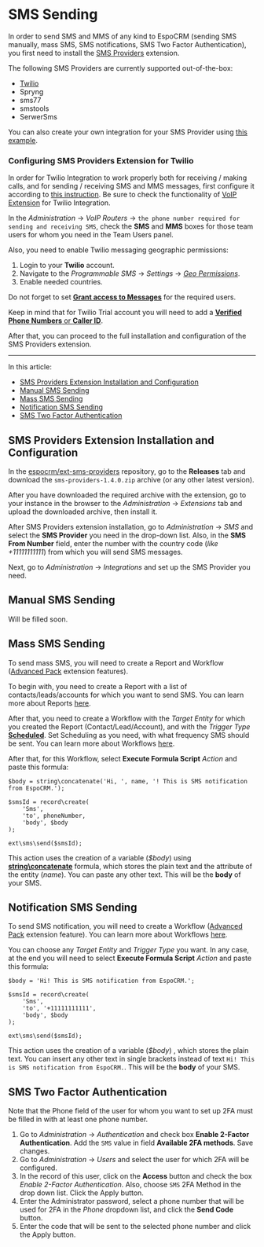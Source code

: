 # SMS Sending

In order to send SMS and MMS of any kind to EspoCRM (sending SMS manually, mass SMS, SMS notifications, SMS Two Factor Authentication), you first need to install the [SMS Providers](https://github.com/espocrm/ext-sms-providers/) extension.

The following SMS Providers are currently supported out-of-the-box:

- [Twilio](#configuring-sms-providers-extension-for-twilio)
- Spryng
- sms77
- smstools
- SerwerSms 

You can also create your own integration for your SMS Provider using [this example](https://github.com/espocrm/ext-sms-providers/pulls?q=is%3Apr+is%3Aclosed).

### Configuring SMS Providers Extension for Twilio

In order for Twilio Integration to work properly both for receiving / making calls, and for sending / receiving SMS and MMS messages, first configure it according to [this instruction](https://docs.espocrm.com/extensions/voip-integration/twilio-integration-setup/). Be sure to check the functionality of [VoIP Extension](https://www.espocrm.com/extensions/voip-integration/) for Twilio Integration. 

In the *Administration* -> *VoIP Routers* -> `the phone number required for sending and receiving SMS`, check the **SMS** and **MMS** boxes for those team users for whom you need in the Team Users panel.

Also, you need to enable Twilio messaging geographic permissions: 

1. Login to your **Twilio** account. 
2. Navigate to the *Programmable SMS* -> *Settings* -> *[Geo Permissions](https://www.twilio.com/console/sms/settings/geo-permissions)*. 
3. Enable needed countries.

Do not forget to set **[Grant access to Messages](https://docs.espocrm.com/extensions/voip-integration/customization/#grant-access-to-messages)** for the required users.

Keep in mind that for Twilio Trial account you will need to add a [**Verified Phone Numbers** or **Caller ID**](https://support.twilio.com/hc/en-us/articles/223180048-Adding-a-Verified-Phone-Number-or-Caller-ID-with-Twilio).

After that, you can proceed to the full installation and configuration of the SMS Providers extension.

---

In this article:

* [SMS Providers Extension Installation and Configuration](#sms-providers-extension-installation-and-configuration)
* [Manual SMS Sending](#manual-sms-sending)
* [Mass SMS Sending](#mass-sms-sending)
* [Notification SMS Sending](#notification-sms-sending)
* [SMS Two Factor Authentication](#sms-two-factor-authentication)

## SMS Providers Extension Installation and Configuration

In the [espocrm/ext-sms-providers](https://github.com/espocrm/ext-sms-providers/) repository, go to the **Releases** tab and download the `sms-providers-1.4.0.zip` archive (or any other latest version).

After you have downloaded the required archive with the extension, go to your instance in the browser to the *Administration* -> *Extensions* tab and upload the downloaded archive, then install it.

After SMS Providers extension installation, go to *Administration* -> *SMS* and select the **SMS Provider** you need in the drop-down list. Also, in the **SMS From Number** field, enter the number with the country code (*like +11111111111*) from which you will send SMS messages.

Next, go to *Administration* -> *Integrations* and set up the SMS Provider you need.


## Manual SMS Sending

Will be filled soon.

## Mass SMS Sending

To send mass SMS, you will need to create a Report and Workflow ([Advanced Pack](https://www.espocrm.com/extensions/advanced-pack/) extension features).

To begin with, you need to create a Report with a list of contacts/leads/accounts for which you want to send SMS. You can learn more about Reports [here](https://docs.espocrm.com/user-guide/reports/).

After that, you need to create a Workflow with the *Target Entity* for which you created the Report (Contact/Lead/Account), and with the *Trigger Type* **[Scheduled](https://docs.espocrm.com/administration/workflows/#scheduled)**. Set Scheduling as you need, with what frequency SMS should be sent. You can learn more about Workflows [here](https://docs.espocrm.com/administration/workflows/).

After that, for this Workflow, select **Execute Formula Script** *Action* and paste this formula:

```
$body = string\concatenate('Hi, ', name, '! This is SMS notification from EspoCRM.');

$smsId = record\create(
    'Sms',
    'to', phoneNumber,
    'body', $body
);

ext\sms\send($smsId);
```

This action uses the creation of a variable (*$body*) using **[string\concatenate](https://docs.espocrm.com/administration/formula/#stringconcatenate)** formula, which stores the plain text and the attribute of the entity (*name*). You can paste any other text. This will be the **body** of your SMS.


## Notification SMS Sending

To send SMS notification, you will need to create a Workflow ([Advanced Pack](https://www.espocrm.com/extensions/advanced-pack/) extension feature). 
You can learn more about Workflows [here](https://docs.espocrm.com/administration/workflows/).

You can choose any *Target Entity* and *Trigger Type* you want. In any case, at the end you will need to select **Execute Formula Script** *Action* and paste this formula:

```
$body = 'Hi! This is SMS notification from EspoCRM.';

$smsId = record\create(
    'Sms',
    'to', '+11111111111',
    'body', $body
);

ext\sms\send($smsId);
```

This action uses the creation of a variable (*$body*) , which stores the plain text. You can insert any other text in single brackets instead of text `Hi! This is SMS notification from EspoCRM.`. This will be the **body** of your SMS.

## SMS Two Factor Authentication

Note that the Phone field of the user for whom you want to set up 2FA must be filled in with at least one phone number.

1. Go to *Administration* -> *Authentication* and check box **Enable 2-Factor Authentication**. Add the `SMS` value in field **Available 2FA methods**. Save changes. 
2. Go to *Administration* -> *Users* and select the user for which 2FA will be configured.
3. In the record of this user, click on the **Access** button and check the box *Enable 2-Factor Authentication*. Also, choose `SMS` 2FA Method in the drop down list. Click the Apply button.
4. Enter the Administrator password, select a phone number that will be used for 2FA in the *Phone* dropdown list, and click the **Send Code** button.
5. Enter the code that will be sent to the selected phone number and click the Apply button.
